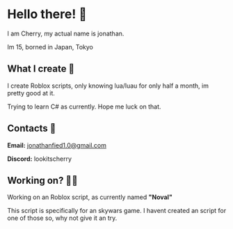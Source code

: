# Hello there! 👋
I am Cherry, my actual name is jonathan.

Im 15, borned in Japan, Tokyo
## What I create 📜
I create Roblox scripts, only knowing lua/luau for only half a month, im pretty good at it.

Trying to learn C# as currently. Hope me luck on that.
## Contacts 📧
**Email:** jonathanfied1.0@gmail.com

**Discord:** lookitscherry
## Working on? 👨‍💻
Working on an Roblox script, as currently named **"Noval"**

This script is specifically for an skywars game. I havent created an script for one of those so, why not give it an try.
